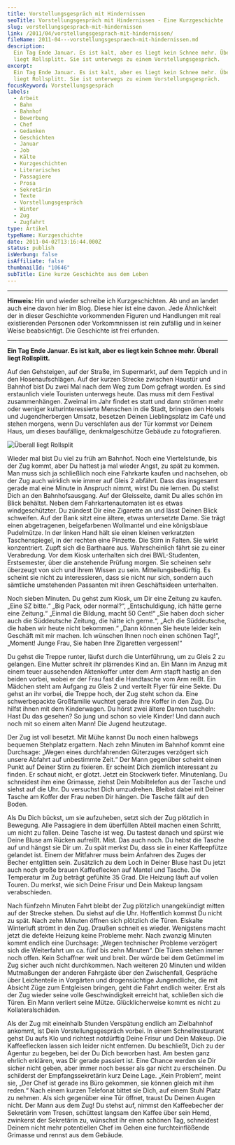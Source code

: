 ```yaml
---
title: Vorstellungsgespräch mit Hindernissen
seoTitle: Vorstellungsgespräch mit Hindernissen - Eine Kurzgeschichte
slug: vorstellungsgesprach-mit-hindernissen
link: /2011/04/vorstellungsgesprach-mit-hindernissen/
fileName: 2011-04---vorstellungsgespraech-mit-hindernissen.md
description:
  Ein Tag Ende Januar. Es ist kalt, aber es liegt kein Schnee mehr. Überall
  liegt Rollsplitt. Sie ist unterwegs zu einem Vorstellungsgespräch.
excerpt:
  Ein Tag Ende Januar. Es ist kalt, aber es liegt kein Schnee mehr. Überall
  liegt Rollsplitt. Sie ist unterwegs zu einem Vorstellungsgespräch.
focusKeyword: Vorstellungsgespräch
labels:
  - Arbeit
  - Bahn
  - Bahnhof
  - Bewerbung
  - Chef
  - Gedanken
  - Geschichten
  - Januar
  - Job
  - Kälte
  - Kurzgeschichten
  - Literarisches
  - Passagiere
  - Prosa
  - Sekretärin
  - Texte
  - Vorstellungsgespräch
  - Winter
  - Zug
  - Zugfahrt
type: Artikel
typeName: Kurzgeschichte
date: 2011-04-02T13:16:44.000Z
status: publish
isWerbung: false
isAffiliate: false
thumbnailId: "10646"
subTitle: Eine kurze Geschichte aus dem Leben
---
```


<hr /><strong>Hinweis: </strong>Hin und wieder schreibe ich Kurzgeschichten. Ab und an landet auch eine davon hier im Blog. Diese hier ist eine davon. Jede Ähnlichkeit der in dieser Geschichte vorkommenden Figuren und Handlungen mit real existierenden Personen oder Vorkommnissen ist rein zufällig und in keiner Weise beabsichtigt. Die Geschichte ist frei erfunden.

<hr /><strong>Ein Tag Ende Januar. Es ist kalt, aber es liegt kein Schnee mehr. Überall liegt Rollsplitt.</strong>

Auf den Gehsteigen, auf der Straße, im Supermarkt, auf dem Teppich und in den
Hosenaufschlägen. Auf der kurzen Strecke zwischen Haustür und Bahnhof bist Du
zwei Mal nach dem Weg zum Dom gefragt worden. Es sind erstaunlich viele
Touristen unterwegs heute. Das muss mit dem Festival zusammenhängen. Zweimal im
Jahr findet es statt und dann strömen mehr oder weniger kulturinteressierte
Menschen in die Stadt, bringen den Hotels und Jugendherbergen Umsatz, besetzen
Deinen Lieblingsplatz im Café und stehen morgens, wenn Du verschlafen aus der
Tür kommst vor Deinem Haus, um dieses baufällige, denkmalgeschütze Gebäude zu
fotografieren.

![Überall liegt Rollsplit](http://cardamonchai.com/wp-content/uploads/2011/04/16282996591_cd8d21c6a1_o-640x640.jpg '<a href="http://cardamonchai.com/wp-content/uploads/2011/04/16282996591_cd8d21c6a1_o.jpg"> </a> Überall liegt Rollsplit')

Wieder mal bist Du viel zu früh am Bahnhof. Noch eine Viertelstunde, bis der Zug
kommt, aber Du hattest ja mal wieder Angst, zu spät zu kommen. Man muss sich ja
schließlich noch eine Fahrkarte kaufen und nachsehen, ob der Zug auch wirklich
wie immer auf Gleis 2 abfährt. Dass das insgesamt gerade mal eine Minute in
Anspruch nimmt, wirst Du nie lernen. Du stellst Dich an den Bahnhofsausgang. Auf
der Gleisseite, damit Du alles schön im Blick behältst. Neben dem
Fahrkartenautomaten ist es etwas windgeschützter. Du zündest Dir eine Zigarette
an und lässt Deinen Blick schweifen. Auf der Bank sitzt eine ältere, etwas
untersetzte Dame. Sie trägt einen abgetragenen, beigefarbenen Wollmantel und
eine königsblaue Pudelmütze. In der linken Hand hält sie einen kleinen
verkratzten Taschenspiegel, in der rechten eine Pinzette. Die Stirn in Falten.
Sie wirkt konzentriert. Zupft sich die Barthaare aus. Wahrscheinlich fährt sie
zu einer Verabredung. Vor dem Kiosk unterhalten sich drei BWL-Studenten,
Erstsemester, über die anstehende Prüfung morgen. Sie scheinen sehr überzeugt
von sich und ihrem Wissen zu sein. Mitteilungsbedürftig. Es scheint sie nicht zu
interessieren, dass sie nicht nur sich, sondern auch sämtliche umstehenden
Passanten mit ihren Geschäftsideen unterhalten.

Noch sieben Minuten. Du gehst zum Kiosk, um Dir eine Zeitung zu kaufen. „Eine SZ
bitte.“ „Big Pack, oder normal?“, „Entschuldigung, ich hätte gerne eine
Zeitung.“ „Einmal die Bildung, macht 50 Cent!“ „Sie haben doch sicher auch die
Süddeutsche Zeitung, die hätte ich gerne.“, „Ach die Süddeutsche, die haben wir
heute nicht bekommen.“ „Dann können Sie heute leider kein Geschäft mit mir
machen. Ich wünschen Ihnen noch einen schönen Tag!“, „Moment! Junge Frau, Sie
haben Ihre Zigaretten vergessen!“

Du gehst die Treppe runter, läufst durch die Unterführung, um zu Gleis 2 zu
gelangen. Eine Mutter schreit ihr plärrendes Kind an. Ein Mann im Anzug mit
einem teuer aussehenden Aktenkoffer unter dem Arm stapft hastig an den beiden
vorbei, wobei er der Frau fast die Handtasche vom Arm reißt. Ein Mädchen steht
am Aufgang zu Gleis 2 und verteilt Flyer für eine Sekte. Du gehst an ihr vorbei,
die Treppe hoch, der Zug steht schon da. Eine schwerbepackte Großfamilie wuchtet
gerade ihre Koffer in den Zug. Du hilfst ihnen mit dem Kinderwagen. Du hörst
zwei ältere Damen tuscheln: Hast Du das gesehen? So jung und schon so viele
Kinder! Und dann auch noch mit so einem alten Mann! Die Jugend heutzutage.

Der Zug ist voll besetzt. Mit Mühe kannst Du noch einen halbwegs bequemen
Stehplatz ergattern. Nach zehn Minuten im Bahnhof kommt eine Durchsage: „Wegen
eines durchfahrenden Güterzuges verzögert sich unsere Abfahrt auf unbestimmte
Zeit.“ Der Mann gegenüber scheint einen Punkt auf Deiner Stirn zu fixieren. Er
scheint Dich ziemlich interessant zu finden. Er schaut nicht, er glotzt. Jetzt
ein Stockwerk tiefer. Minutenlang. Du schneidest ihm eine Grimasse, ziehst Dein
Mobiltelefon aus der Tasche und siehst auf die Uhr. Du versuchst Dich
umzudrehen. Bleibst dabei mit Deiner Tasche am Koffer der Frau neben Dir hängen.
Die Tasche fällt auf den Boden.

Als Du Dich bückst, um sie aufzuheben, setzt sich der Zug plötzlich in Bewegung.
Alle Passagiere in dem überfüllen Abteil machen einen Schritt, um nicht zu
fallen. Deine Tasche ist weg. Du tastest danach und spürst wie Deine Bluse am
Rücken aufreißt. Mist. Das auch noch. Du hebst die Tasche auf und hängst sie Dir
um. Zu spät merkst Du, dass sie in einer Kaffeepfütze gelandet ist. Einem der
Mitfahrer muss beim Anfahren des Zuges der Becher entglitten sein. Zusätzlich zu
dem Loch in Deiner Bluse hast Du jetzt auch noch große brauen Kaffeeflecken auf
Mantel und Tasche. Die Temperatur im Zug beträgt gefühlte 35 Grad. Die Heizung
läuft auf vollen Touren. Du merkst, wie sich Deine Frisur und Dein Makeup
langsam verabschieden.

Nach fünfzehn Minuten Fahrt bleibt der Zug plötzlich unangekündigt mitten auf
der Strecke stehen. Du siehst auf die Uhr. Hoffentlich kommst Du nicht zu spät.
Nach zehn Minuten öffnen sich plötzlich die Türen. Eiskalte Winterluft strömt in
den Zug. Draußen schneit es wieder. Wenigstens macht jetzt die defekte Heizung
keine Probleme mehr. Nach zwanzig Minuten kommt endlich eine Durchsage: „Wegen
technischer Probleme verzögert sich die Weiterfahrt um ca. fünf bis zehn
Minuten“. Die Türen stehen immer noch offen. Kein Schaffner weit und breit. Der
würde bei dem Getümmel im Zug sicher auch nicht durchkommen. Nach weiteren 20
Minuten und wilden Mutmaßungen der anderen Fahrgäste über den Zwischenfall,
Gespräche über Leichenteile in Vorgärten und drogensüchtige Jungendliche, die
mit Absicht Züge zum Entgleisen bringen, geht die Fahrt endlich weiter. Erst als
der Zug wieder seine volle Geschwindigkeit erreicht hat, schließen sich die
Türen. Ein Mann verliert seine Mütze. Glücklicherweise kommt es nicht zu
Kollateralschäden.

Als der Zug mit eineinhalb Stunden Verspätung endlich am Zielbahnhof ankommt,
ist Dein Vorstellungsgespräch vorbei. In einem Schnellrestaurant gehst Du aufs
Klo und richtest notdürftig Deine Frisur und Dein Makeup. Die Kaffeeflecken
lassen sich leider nicht entfernen. Du beschließt, Dich zu der Agentur zu
begeben, bei der Du Dich beworben hast. Am besten ganz ehrlich erklären, was Dir
gerade passiert ist. Eine Chance werden sie Dir sicher nicht geben, aber immer
noch besser als gar nicht zu erscheinen. Du schilderst der Empfangssekretärin
kurz Deine Lage. „Kein Problem“, meint sie, „Der Chef ist gerade ins Büro
gekommen, sie können gleich mit ihm reden.“ Nach einem kurzen Telefonat bittet
sie Dich, auf einem Stuhl Platz zu nehmen. Als sich gegenüber eine Tür öffnet,
traust Du Deinen Augen nicht. Der Mann aus dem Zug! Du stehst auf, nimmst den
Kaffeebecher der Sekretärin vom Tresen, schüttest langsam den Kaffee über sein
Hemd, zwinkerst der Sekretärin zu, wünschst ihr einen schönen Tag, schneidest
Deinem nicht mehr potentiellen Chef im Gehen eine furchteinflößende Grimasse und
rennst aus dem Gebäude.
